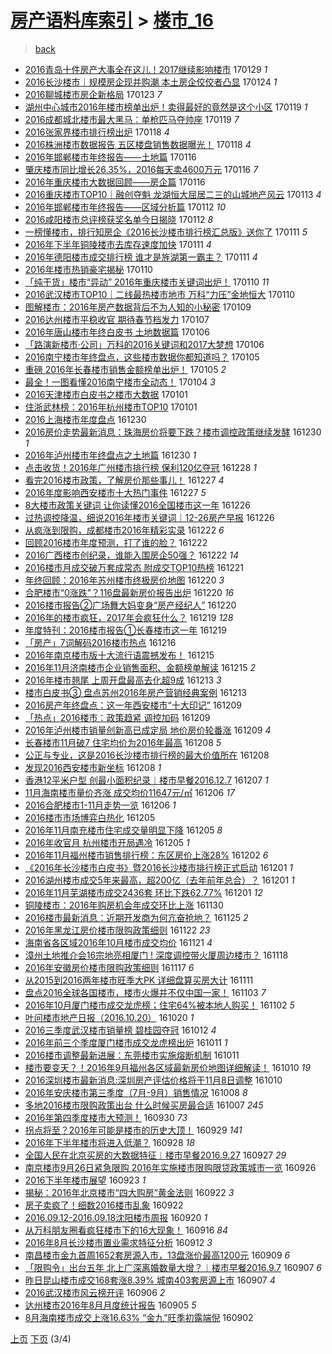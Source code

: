 [房产语料库索引](../../README.md)  > [楼市_16](楼市_16.md)
====
> [back](../README.md)

- [2016青岛十件房产大事全在这儿！2017继续影响楼市](http://jkwz.applinzi.com/ittc/6928605293704643589.html#2016%E9%9D%92%E5%B2%9B%E5%8D%81%E4%BB%B6%E6%88%BF%E4%BA%A7%E5%A4%A7%E4%BA%8B%E5%85%A8%E5%9C%A8%E8%BF%99%E5%84%BF%EF%BC%812017%E7%BB%A7%E7%BB%AD%E5%BD%B1%E5%93%8D%E6%A5%BC%E5%B8%82) 170129 *1* 
- [2016长沙楼市｜规模房企现并购潮 本土房企佼佼者凸显](http://jkwz.applinzi.com/ittc/6926633001042838532.html#2016%E9%95%BF%E6%B2%99%E6%A5%BC%E5%B8%82%EF%BD%9C%E8%A7%84%E6%A8%A1%E6%88%BF%E4%BC%81%E7%8E%B0%E5%B9%B6%E8%B4%AD%E6%BD%AE+%E6%9C%AC%E5%9C%9F%E6%88%BF%E4%BC%81%E4%BD%BC%E4%BD%BC%E8%80%85%E5%87%B8%E6%98%BE) 170124 *1* 
- [2016聊城楼市房企新格局](http://jkwz.applinzi.com/ittc/6926371198262051845.html#2016%E8%81%8A%E5%9F%8E%E6%A5%BC%E5%B8%82%E6%88%BF%E4%BC%81%E6%96%B0%E6%A0%BC%E5%B1%80) 170123 *7* 
- [湖州中心城市2016年楼市榜单出炉！卖得最好的竟然是这个小区](http://jkwz.applinzi.com/ittc/6924893539074049028.html#%E6%B9%96%E5%B7%9E%E4%B8%AD%E5%BF%83%E5%9F%8E%E5%B8%822016%E5%B9%B4%E6%A5%BC%E5%B8%82%E6%A6%9C%E5%8D%95%E5%87%BA%E7%82%89%EF%BC%81%E5%8D%96%E5%BE%97%E6%9C%80%E5%A5%BD%E7%9A%84%E7%AB%9F%E7%84%B6%E6%98%AF%E8%BF%99%E4%B8%AA%E5%B0%8F%E5%8C%BA) 170119 *1* 
- [2016成都城北楼市最大黑马：单枪匹马夺帅座](http://jkwz.applinzi.com/ittc/6924777415544144901.html#2016%E6%88%90%E9%83%BD%E5%9F%8E%E5%8C%97%E6%A5%BC%E5%B8%82%E6%9C%80%E5%A4%A7%E9%BB%91%E9%A9%AC%EF%BC%9A%E5%8D%95%E6%9E%AA%E5%8C%B9%E9%A9%AC%E5%A4%BA%E5%B8%85%E5%BA%A7) 170119 *7* 
- [2016张家界楼市排行榜出炉](http://jkwz.applinzi.com/ittc/6924527143316096004.html#2016%E5%BC%A0%E5%AE%B6%E7%95%8C%E6%A5%BC%E5%B8%82%E6%8E%92%E8%A1%8C%E6%A6%9C%E5%87%BA%E7%82%89) 170118 *4* 
- [2016株洲楼市数据报告 五区楼盘销售数据曝光！](http://jkwz.applinzi.com/ittc/6924468717663814661.html#2016%E6%A0%AA%E6%B4%B2%E6%A5%BC%E5%B8%82%E6%95%B0%E6%8D%AE%E6%8A%A5%E5%91%8A+%E4%BA%94%E5%8C%BA%E6%A5%BC%E7%9B%98%E9%94%80%E5%94%AE%E6%95%B0%E6%8D%AE%E6%9B%9D%E5%85%89%EF%BC%81) 170118 *4* 
- [2016年邯郸楼市年终报告——土地篇](http://jkwz.applinzi.com/ittc/6923834401225180165.html#2016%E5%B9%B4%E9%82%AF%E9%83%B8%E6%A5%BC%E5%B8%82%E5%B9%B4%E7%BB%88%E6%8A%A5%E5%91%8A%E2%80%94%E2%80%94%E5%9C%9F%E5%9C%B0%E7%AF%87) 170116  
- [肇庆楼市同比增长26.35%，2016每天卖4600万元](http://jkwz.applinzi.com/ittc/6923804226143912964.html#%E8%82%87%E5%BA%86%E6%A5%BC%E5%B8%82%E5%90%8C%E6%AF%94%E5%A2%9E%E9%95%BF26.35%25%EF%BC%8C2016%E6%AF%8F%E5%A4%A9%E5%8D%964600%E4%B8%87%E5%85%83) 170116 *7* 
- [2016年重庆楼市大数据回顾——房企篇](http://jkwz.applinzi.com/ittc/6923786138065306629.html#2016%E5%B9%B4%E9%87%8D%E5%BA%86%E6%A5%BC%E5%B8%82%E5%A4%A7%E6%95%B0%E6%8D%AE%E5%9B%9E%E9%A1%BE%E2%80%94%E2%80%94%E6%88%BF%E4%BC%81%E7%AF%87) 170116  
- [2016重庆楼市TOP10｜融创夺魁 龙湖恒大屈居二三的山城地产风云](http://jkwz.applinzi.com/ittc/6922673502741332996.html#2016%E9%87%8D%E5%BA%86%E6%A5%BC%E5%B8%82TOP10%EF%BD%9C%E8%9E%8D%E5%88%9B%E5%A4%BA%E9%AD%81+%E9%BE%99%E6%B9%96%E6%81%92%E5%A4%A7%E5%B1%88%E5%B1%85%E4%BA%8C%E4%B8%89%E7%9A%84%E5%B1%B1%E5%9F%8E%E5%9C%B0%E4%BA%A7%E9%A3%8E%E4%BA%91) 170113 *4* 
- [2016年邯郸楼市年终报告——区域分析篇](http://jkwz.applinzi.com/ittc/6922324062461494277.html#2016%E5%B9%B4%E9%82%AF%E9%83%B8%E6%A5%BC%E5%B8%82%E5%B9%B4%E7%BB%88%E6%8A%A5%E5%91%8A%E2%80%94%E2%80%94%E5%8C%BA%E5%9F%9F%E5%88%86%E6%9E%90%E7%AF%87) 170112 *10* 
- [2016咸阳楼市总评榜获奖名单今日揭晓](http://jkwz.applinzi.com/ittc/6922107413057782788.html#2016%E5%92%B8%E9%98%B3%E6%A5%BC%E5%B8%82%E6%80%BB%E8%AF%84%E6%A6%9C%E8%8E%B7%E5%A5%96%E5%90%8D%E5%8D%95%E4%BB%8A%E6%97%A5%E6%8F%AD%E6%99%93) 170112 *8* 
- [一榜懂楼市，排行知房企《2016长沙楼市排行榜汇总版》送你了](http://jkwz.applinzi.com/ittc/6921936652137399300.html#%E4%B8%80%E6%A6%9C%E6%87%82%E6%A5%BC%E5%B8%82%EF%BC%8C%E6%8E%92%E8%A1%8C%E7%9F%A5%E6%88%BF%E4%BC%81%E3%80%8A2016%E9%95%BF%E6%B2%99%E6%A5%BC%E5%B8%82%E6%8E%92%E8%A1%8C%E6%A6%9C%E6%B1%87%E6%80%BB%E7%89%88%E3%80%8B%E9%80%81%E4%BD%A0%E4%BA%86) 170111 *5* 
- [2016年下半年铜陵楼市去库存速度加快](http://jkwz.applinzi.com/ittc/6921928109476807685.html#2016%E5%B9%B4%E4%B8%8B%E5%8D%8A%E5%B9%B4%E9%93%9C%E9%99%B5%E6%A5%BC%E5%B8%82%E5%8E%BB%E5%BA%93%E5%AD%98%E9%80%9F%E5%BA%A6%E5%8A%A0%E5%BF%AB) 170111 *4* 
- [2016年德阳楼市成交排行榜 谁才是旌湖第一霸主？](http://jkwz.applinzi.com/ittc/6921796888423826436.html#2016%E5%B9%B4%E5%BE%B7%E9%98%B3%E6%A5%BC%E5%B8%82%E6%88%90%E4%BA%A4%E6%8E%92%E8%A1%8C%E6%A6%9C+%E8%B0%81%E6%89%8D%E6%98%AF%E6%97%8C%E6%B9%96%E7%AC%AC%E4%B8%80%E9%9C%B8%E4%B8%BB%EF%BC%9F) 170111 *4* 
- [2016年楼市热销豪宅揭秘](http://jkwz.applinzi.com/ittc/6921559866836780036.html#2016%E5%B9%B4%E6%A5%BC%E5%B8%82%E7%83%AD%E9%94%80%E8%B1%AA%E5%AE%85%E6%8F%AD%E7%A7%98) 170110  
- [「纯干货」楼市“异动” 2016年重庆楼市关键词出炉！](http://jkwz.applinzi.com/ittc/6921480337694917636.html#%E3%80%8C%E7%BA%AF%E5%B9%B2%E8%B4%A7%E3%80%8D%E6%A5%BC%E5%B8%82%E2%80%9C%E5%BC%82%E5%8A%A8%E2%80%9D+2016%E5%B9%B4%E9%87%8D%E5%BA%86%E6%A5%BC%E5%B8%82%E5%85%B3%E9%94%AE%E8%AF%8D%E5%87%BA%E7%82%89%EF%BC%81) 170110 *11* 
- [2016武汉楼市TOP10｜二线最热楼市地市 万科“力压”金地恒大](http://jkwz.applinzi.com/ittc/6921296908814648324.html#2016%E6%AD%A6%E6%B1%89%E6%A5%BC%E5%B8%82TOP10%EF%BD%9C%E4%BA%8C%E7%BA%BF%E6%9C%80%E7%83%AD%E6%A5%BC%E5%B8%82%E5%9C%B0%E5%B8%82+%E4%B8%87%E7%A7%91%E2%80%9C%E5%8A%9B%E5%8E%8B%E2%80%9D%E9%87%91%E5%9C%B0%E6%81%92%E5%A4%A7) 170110  
- [图解楼市：2016年房产数据背后不为人知的小秘密](http://jkwz.applinzi.com/ittc/6921175728510206980.html#%E5%9B%BE%E8%A7%A3%E6%A5%BC%E5%B8%82%EF%BC%9A2016%E5%B9%B4%E6%88%BF%E4%BA%A7%E6%95%B0%E6%8D%AE%E8%83%8C%E5%90%8E%E4%B8%8D%E4%B8%BA%E4%BA%BA%E7%9F%A5%E7%9A%84%E5%B0%8F%E7%A7%98%E5%AF%86) 170109  
- [2016达州楼市平稳收官 期待春节档发力](http://jkwz.applinzi.com/ittc/6920419740853208068.html#2016%E8%BE%BE%E5%B7%9E%E6%A5%BC%E5%B8%82%E5%B9%B3%E7%A8%B3%E6%94%B6%E5%AE%98+%E6%9C%9F%E5%BE%85%E6%98%A5%E8%8A%82%E6%A1%A3%E5%8F%91%E5%8A%9B) 170107  
- [2016年唐山楼市年终白皮书 土地数据篇](http://jkwz.applinzi.com/ittc/6920149110840886276.html#2016%E5%B9%B4%E5%94%90%E5%B1%B1%E6%A5%BC%E5%B8%82%E5%B9%B4%E7%BB%88%E7%99%BD%E7%9A%AE%E4%B9%A6+%E5%9C%9F%E5%9C%B0%E6%95%B0%E6%8D%AE%E7%AF%87) 170106  
- [「路演新楼市·公司」万科的2016关键词和2017大梦想](http://jkwz.applinzi.com/ittc/6920092706616640516.html#%E3%80%8C%E8%B7%AF%E6%BC%94%E6%96%B0%E6%A5%BC%E5%B8%82%C2%B7%E5%85%AC%E5%8F%B8%E3%80%8D%E4%B8%87%E7%A7%91%E7%9A%842016%E5%85%B3%E9%94%AE%E8%AF%8D%E5%92%8C2017%E5%A4%A7%E6%A2%A6%E6%83%B3) 170106  
- [2016南宁楼市年终盘点，这些楼市数据你都知道吗？](http://jkwz.applinzi.com/ittc/6919710024757937156.html#2016%E5%8D%97%E5%AE%81%E6%A5%BC%E5%B8%82%E5%B9%B4%E7%BB%88%E7%9B%98%E7%82%B9%EF%BC%8C%E8%BF%99%E4%BA%9B%E6%A5%BC%E5%B8%82%E6%95%B0%E6%8D%AE%E4%BD%A0%E9%83%BD%E7%9F%A5%E9%81%93%E5%90%97%EF%BC%9F) 170105  
- [重磅 2016年长春楼市销售金额榜单出炉！](http://jkwz.applinzi.com/ittc/6919574187017765893.html#%E9%87%8D%E7%A3%85+2016%E5%B9%B4%E9%95%BF%E6%98%A5%E6%A5%BC%E5%B8%82%E9%94%80%E5%94%AE%E9%87%91%E9%A2%9D%E6%A6%9C%E5%8D%95%E5%87%BA%E7%82%89%EF%BC%81) 170105 *2* 
- [最全！一图看懂2016南宁楼市全动态！](http://jkwz.applinzi.com/ittc/6919330540590466052.html#%E6%9C%80%E5%85%A8%EF%BC%81%E4%B8%80%E5%9B%BE%E7%9C%8B%E6%87%822016%E5%8D%97%E5%AE%81%E6%A5%BC%E5%B8%82%E5%85%A8%E5%8A%A8%E6%80%81%EF%BC%81) 170104 *3* 
- [2016天津楼市白皮书之楼市大数据](http://jkwz.applinzi.com/ittc/6918097235777946629.html#2016%E5%A4%A9%E6%B4%A5%E6%A5%BC%E5%B8%82%E7%99%BD%E7%9A%AE%E4%B9%A6%E4%B9%8B%E6%A5%BC%E5%B8%82%E5%A4%A7%E6%95%B0%E6%8D%AE) 170101  
- [住浙武林榜：2016年杭州楼市TOP10](http://jkwz.applinzi.com/ittc/6917989438448993284.html#%E4%BD%8F%E6%B5%99%E6%AD%A6%E6%9E%97%E6%A6%9C%EF%BC%9A2016%E5%B9%B4%E6%9D%AD%E5%B7%9E%E6%A5%BC%E5%B8%82TOP10) 170101  
- [2016上海楼市年度盘点](http://jkwz.applinzi.com/ittc/6917482839590568965.html#2016%E4%B8%8A%E6%B5%B7%E6%A5%BC%E5%B8%82%E5%B9%B4%E5%BA%A6%E7%9B%98%E7%82%B9) 161230  
- [2016房价走势最新消息：珠海房价将要下跌？楼市调控政策继续发酵](http://jkwz.applinzi.com/ittc/6917460415331435524.html#2016%E6%88%BF%E4%BB%B7%E8%B5%B0%E5%8A%BF%E6%9C%80%E6%96%B0%E6%B6%88%E6%81%AF%EF%BC%9A%E7%8F%A0%E6%B5%B7%E6%88%BF%E4%BB%B7%E5%B0%86%E8%A6%81%E4%B8%8B%E8%B7%8C%EF%BC%9F%E6%A5%BC%E5%B8%82%E8%B0%83%E6%8E%A7%E6%94%BF%E7%AD%96%E7%BB%A7%E7%BB%AD%E5%8F%91%E9%85%B5) 161230 *1* 
- [2016年泸州楼市年终盘点之土地篇](http://jkwz.applinzi.com/ittc/6917457367754343429.html#2016%E5%B9%B4%E6%B3%B8%E5%B7%9E%E6%A5%BC%E5%B8%82%E5%B9%B4%E7%BB%88%E7%9B%98%E7%82%B9%E4%B9%8B%E5%9C%9F%E5%9C%B0%E7%AF%87) 161230 *1* 
- [点击收货！2016年广州楼市排行榜 保利120亿夺冠](http://jkwz.applinzi.com/ittc/6916614644616922117.html#%E7%82%B9%E5%87%BB%E6%94%B6%E8%B4%A7%EF%BC%812016%E5%B9%B4%E5%B9%BF%E5%B7%9E%E6%A5%BC%E5%B8%82%E6%8E%92%E8%A1%8C%E6%A6%9C+%E4%BF%9D%E5%88%A9120%E4%BA%BF%E5%A4%BA%E5%86%A0) 161228 *1* 
- [看完2016楼市政策，了解房价那些事儿！](http://jkwz.applinzi.com/ittc/6916260832400114693.html#%E7%9C%8B%E5%AE%8C2016%E6%A5%BC%E5%B8%82%E6%94%BF%E7%AD%96%EF%BC%8C%E4%BA%86%E8%A7%A3%E6%88%BF%E4%BB%B7%E9%82%A3%E4%BA%9B%E4%BA%8B%E5%84%BF%EF%BC%81) 161227 *4* 
- [2016年度影响西安楼市十大热门事件](http://jkwz.applinzi.com/ittc/6916226502344836100.html#2016%E5%B9%B4%E5%BA%A6%E5%BD%B1%E5%93%8D%E8%A5%BF%E5%AE%89%E6%A5%BC%E5%B8%82%E5%8D%81%E5%A4%A7%E7%83%AD%E9%97%A8%E4%BA%8B%E4%BB%B6) 161227 *5* 
- [8大楼市政策关键词 让你读懂2016全国楼市这一年](http://jkwz.applinzi.com/ittc/6915892861995582469.html#8%E5%A4%A7%E6%A5%BC%E5%B8%82%E6%94%BF%E7%AD%96%E5%85%B3%E9%94%AE%E8%AF%8D+%E8%AE%A9%E4%BD%A0%E8%AF%BB%E6%87%822016%E5%85%A8%E5%9B%BD%E6%A5%BC%E5%B8%82%E8%BF%99%E4%B8%80%E5%B9%B4) 161226  
- [过热调控降温，细说2016年楼市关键词｜12-26房产早报](http://jkwz.applinzi.com/ittc/6915881235598803973.html#%E8%BF%87%E7%83%AD%E8%B0%83%E6%8E%A7%E9%99%8D%E6%B8%A9%EF%BC%8C%E7%BB%86%E8%AF%B42016%E5%B9%B4%E6%A5%BC%E5%B8%82%E5%85%B3%E9%94%AE%E8%AF%8D%EF%BD%9C12-26%E6%88%BF%E4%BA%A7%E6%97%A9%E6%8A%A5) 161226  
- [从疯涨到限购，成都楼市2016年精彩实录](http://jkwz.applinzi.com/ittc/6914518928574645253.html#%E4%BB%8E%E7%96%AF%E6%B6%A8%E5%88%B0%E9%99%90%E8%B4%AD%EF%BC%8C%E6%88%90%E9%83%BD%E6%A5%BC%E5%B8%822016%E5%B9%B4%E7%B2%BE%E5%BD%A9%E5%AE%9E%E5%BD%95) 161222 *6* 
- [回顾2016楼市年度预测，打了谁的脸？](http://jkwz.applinzi.com/ittc/6914404992151979012.html#%E5%9B%9E%E9%A1%BE2016%E6%A5%BC%E5%B8%82%E5%B9%B4%E5%BA%A6%E9%A2%84%E6%B5%8B%EF%BC%8C%E6%89%93%E4%BA%86%E8%B0%81%E7%9A%84%E8%84%B8%EF%BC%9F) 161222  
- [2016广西楼市创纪录，谁能入围房企50强？](http://jkwz.applinzi.com/ittc/6914392530228872196.html#2016%E5%B9%BF%E8%A5%BF%E6%A5%BC%E5%B8%82%E5%88%9B%E7%BA%AA%E5%BD%95%EF%BC%8C%E8%B0%81%E8%83%BD%E5%85%A5%E5%9B%B4%E6%88%BF%E4%BC%8150%E5%BC%BA%EF%BC%9F) 161222 *14* 
- [2016楼市月成交破万套成常态 附成交TOP10热榜](http://jkwz.applinzi.com/ittc/6914018122725327877.html#2016%E6%A5%BC%E5%B8%82%E6%9C%88%E6%88%90%E4%BA%A4%E7%A0%B4%E4%B8%87%E5%A5%97%E6%88%90%E5%B8%B8%E6%80%81+%E9%99%84%E6%88%90%E4%BA%A4TOP10%E7%83%AD%E6%A6%9C) 161221  
- [年终回顾：2016年苏州楼市终极房价地图](http://jkwz.applinzi.com/ittc/6913794431093572612.html#%E5%B9%B4%E7%BB%88%E5%9B%9E%E9%A1%BE%EF%BC%9A2016%E5%B9%B4%E8%8B%8F%E5%B7%9E%E6%A5%BC%E5%B8%82%E7%BB%88%E6%9E%81%E6%88%BF%E4%BB%B7%E5%9C%B0%E5%9B%BE) 161220 *3* 
- [合肥楼市“0涨跌”？116盘最新房价报告出炉](http://jkwz.applinzi.com/ittc/6913656869972608005.html#%E5%90%88%E8%82%A5%E6%A5%BC%E5%B8%82%E2%80%9C0%E6%B6%A8%E8%B7%8C%E2%80%9D%EF%BC%9F116%E7%9B%98%E6%9C%80%E6%96%B0%E6%88%BF%E4%BB%B7%E6%8A%A5%E5%91%8A%E5%87%BA%E7%82%89) 161220 *16* 
- [2016楼市报告②广场舞大妈变身“房产经纪人”](http://jkwz.applinzi.com/ittc/6913636087355671557.html#2016%E6%A5%BC%E5%B8%82%E6%8A%A5%E5%91%8A%E2%91%A1%E5%B9%BF%E5%9C%BA%E8%88%9E%E5%A4%A7%E5%A6%88%E5%8F%98%E8%BA%AB%E2%80%9C%E6%88%BF%E4%BA%A7%E7%BB%8F%E7%BA%AA%E4%BA%BA%E2%80%9D) 161220  
- [2016年的楼市疯狂，2017年会疯狂什么？](http://jkwz.applinzi.com/ittc/6913467389038822404.html#2016%E5%B9%B4%E7%9A%84%E6%A5%BC%E5%B8%82%E7%96%AF%E7%8B%82%EF%BC%8C2017%E5%B9%B4%E4%BC%9A%E7%96%AF%E7%8B%82%E4%BB%80%E4%B9%88%EF%BC%9F) 161219 *128* 
- [年度特刊：2016楼市报告①长春楼市这一年](http://jkwz.applinzi.com/ittc/6913357674644505605.html#%E5%B9%B4%E5%BA%A6%E7%89%B9%E5%88%8A%EF%BC%9A2016%E6%A5%BC%E5%B8%82%E6%8A%A5%E5%91%8A%E2%91%A0%E9%95%BF%E6%98%A5%E6%A5%BC%E5%B8%82%E8%BF%99%E4%B8%80%E5%B9%B4) 161219  
- [「房产」7词解码2016楼市热点](http://jkwz.applinzi.com/ittc/6912269779854689284.html#%E3%80%8C%E6%88%BF%E4%BA%A7%E3%80%8D7%E8%AF%8D%E8%A7%A3%E7%A0%812016%E6%A5%BC%E5%B8%82%E7%83%AD%E7%82%B9) 161216  
- [2016年南京楼市版十大流行语震撼发布！](http://jkwz.applinzi.com/ittc/6911986087999570948.html#2016%E5%B9%B4%E5%8D%97%E4%BA%AC%E6%A5%BC%E5%B8%82%E7%89%88%E5%8D%81%E5%A4%A7%E6%B5%81%E8%A1%8C%E8%AF%AD%E9%9C%87%E6%92%BC%E5%8F%91%E5%B8%83%EF%BC%81) 161215  
- [2016年11月济南楼市企业销售面积、金额榜单解读](http://jkwz.applinzi.com/ittc/6911783032150557701.html#2016%E5%B9%B411%E6%9C%88%E6%B5%8E%E5%8D%97%E6%A5%BC%E5%B8%82%E4%BC%81%E4%B8%9A%E9%94%80%E5%94%AE%E9%9D%A2%E7%A7%AF%E3%80%81%E9%87%91%E9%A2%9D%E6%A6%9C%E5%8D%95%E8%A7%A3%E8%AF%BB) 161215 *2* 
- [2016年楼市翘尾 上周开盘最高去化超9成](http://jkwz.applinzi.com/ittc/6911056606925423621.html#2016%E5%B9%B4%E6%A5%BC%E5%B8%82%E7%BF%98%E5%B0%BE+%E4%B8%8A%E5%91%A8%E5%BC%80%E7%9B%98%E6%9C%80%E9%AB%98%E5%8E%BB%E5%8C%96%E8%B6%859%E6%88%90) 161213 *3* 
- [楼市白皮书③ 盘点苏州2016年房产营销经典案例](http://jkwz.applinzi.com/ittc/6911046851158868997.html#%E6%A5%BC%E5%B8%82%E7%99%BD%E7%9A%AE%E4%B9%A6%E2%91%A2+%E7%9B%98%E7%82%B9%E8%8B%8F%E5%B7%9E2016%E5%B9%B4%E6%88%BF%E4%BA%A7%E8%90%A5%E9%94%80%E7%BB%8F%E5%85%B8%E6%A1%88%E4%BE%8B) 161213  
- [2016房产年终盘点：这一年西安楼市“十大印记”](http://jkwz.applinzi.com/ittc/6909675198206182405.html#2016%E6%88%BF%E4%BA%A7%E5%B9%B4%E7%BB%88%E7%9B%98%E7%82%B9%EF%BC%9A%E8%BF%99%E4%B8%80%E5%B9%B4%E8%A5%BF%E5%AE%89%E6%A5%BC%E5%B8%82%E2%80%9C%E5%8D%81%E5%A4%A7%E5%8D%B0%E8%AE%B0%E2%80%9D) 161209  
- [「热点」2016楼市：政策趋紧 调控加码](http://jkwz.applinzi.com/ittc/6909670712658101253.html#%E3%80%8C%E7%83%AD%E7%82%B9%E3%80%8D2016%E6%A5%BC%E5%B8%82%EF%BC%9A%E6%94%BF%E7%AD%96%E8%B6%8B%E7%B4%A7+%E8%B0%83%E6%8E%A7%E5%8A%A0%E7%A0%81) 161209  
- [2016年泸州楼市销量创新高已成定局 地价房价轮番涨](http://jkwz.applinzi.com/ittc/6909559779881387012.html#2016%E5%B9%B4%E6%B3%B8%E5%B7%9E%E6%A5%BC%E5%B8%82%E9%94%80%E9%87%8F%E5%88%9B%E6%96%B0%E9%AB%98%E5%B7%B2%E6%88%90%E5%AE%9A%E5%B1%80+%E5%9C%B0%E4%BB%B7%E6%88%BF%E4%BB%B7%E8%BD%AE%E7%95%AA%E6%B6%A8) 161209 *4* 
- [长春楼市11月破7 住宅均价为2016年最高](http://jkwz.applinzi.com/ittc/6909320472641930245.html#%E9%95%BF%E6%98%A5%E6%A5%BC%E5%B8%8211%E6%9C%88%E7%A0%B47+%E4%BD%8F%E5%AE%85%E5%9D%87%E4%BB%B7%E4%B8%BA2016%E5%B9%B4%E6%9C%80%E9%AB%98) 161208 *5* 
- [公正与专业，这是2016长沙楼市排行榜的最大价值所在](http://jkwz.applinzi.com/ittc/6909178965830140932.html#%E5%85%AC%E6%AD%A3%E4%B8%8E%E4%B8%93%E4%B8%9A%EF%BC%8C%E8%BF%99%E6%98%AF2016%E9%95%BF%E6%B2%99%E6%A5%BC%E5%B8%82%E6%8E%92%E8%A1%8C%E6%A6%9C%E7%9A%84%E6%9C%80%E5%A4%A7%E4%BB%B7%E5%80%BC%E6%89%80%E5%9C%A8) 161208  
- [发现2016西安楼市新坐标](http://jkwz.applinzi.com/ittc/6909129217580467204.html#%E5%8F%91%E7%8E%B02016%E8%A5%BF%E5%AE%89%E6%A5%BC%E5%B8%82%E6%96%B0%E5%9D%90%E6%A0%87) 161208 *1* 
- [香港12平米户型 创最小面积纪录︱楼市早餐2016.12.7](http://jkwz.applinzi.com/ittc/6908777272156095492.html#%E9%A6%99%E6%B8%AF12%E5%B9%B3%E7%B1%B3%E6%88%B7%E5%9E%8B+%E5%88%9B%E6%9C%80%E5%B0%8F%E9%9D%A2%E7%A7%AF%E7%BA%AA%E5%BD%95%EF%B8%B1%E6%A5%BC%E5%B8%82%E6%97%A9%E9%A4%902016.12.7) 161207 *1* 
- [11月海南楼市量价齐涨 成交均价11647元/㎡](http://jkwz.applinzi.com/ittc/6908449738331784196.html#11%E6%9C%88%E6%B5%B7%E5%8D%97%E6%A5%BC%E5%B8%82%E9%87%8F%E4%BB%B7%E9%BD%90%E6%B6%A8+%E6%88%90%E4%BA%A4%E5%9D%87%E4%BB%B711647%E5%85%83%2F%E3%8E%A1) 161206 *17* 
- [2016合肥楼市1-11月走势一览](http://jkwz.applinzi.com/ittc/6908441708282250245.html#2016%E5%90%88%E8%82%A5%E6%A5%BC%E5%B8%821-11%E6%9C%88%E8%B5%B0%E5%8A%BF%E4%B8%80%E8%A7%88) 161206 *1* 
- [2016楼市市场博弈白热化](http://jkwz.applinzi.com/ittc/6908256410642416644.html#2016%E6%A5%BC%E5%B8%82%E5%B8%82%E5%9C%BA%E5%8D%9A%E5%BC%88%E7%99%BD%E7%83%AD%E5%8C%96) 161205  
- [2016年11月南充楼市住宅成交量明显下降](http://jkwz.applinzi.com/ittc/6908185128840201220.html#2016%E5%B9%B411%E6%9C%88%E5%8D%97%E5%85%85%E6%A5%BC%E5%B8%82%E4%BD%8F%E5%AE%85%E6%88%90%E4%BA%A4%E9%87%8F%E6%98%8E%E6%98%BE%E4%B8%8B%E9%99%8D) 161205 *8* 
- [2016年收官月 杭州楼市开局遇冷](http://jkwz.applinzi.com/ittc/6908056359945110533.html#2016%E5%B9%B4%E6%94%B6%E5%AE%98%E6%9C%88+%E6%9D%AD%E5%B7%9E%E6%A5%BC%E5%B8%82%E5%BC%80%E5%B1%80%E9%81%87%E5%86%B7) 161205 *1* 
- [2016年11月福州楼市销售排行榜：东区房价上涨28%](http://jkwz.applinzi.com/ittc/6906975471907898372.html#2016%E5%B9%B411%E6%9C%88%E7%A6%8F%E5%B7%9E%E6%A5%BC%E5%B8%82%E9%94%80%E5%94%AE%E6%8E%92%E8%A1%8C%E6%A6%9C%EF%BC%9A%E4%B8%9C%E5%8C%BA%E6%88%BF%E4%BB%B7%E4%B8%8A%E6%B6%A828%25) 161202 *6* 
- [《2016年长沙楼市白皮书》暨2016长沙楼市排行榜正式启动](http://jkwz.applinzi.com/ittc/6906613182310646788.html#%E3%80%8A2016%E5%B9%B4%E9%95%BF%E6%B2%99%E6%A5%BC%E5%B8%82%E7%99%BD%E7%9A%AE%E4%B9%A6%E3%80%8B%E6%9A%A82016%E9%95%BF%E6%B2%99%E6%A5%BC%E5%B8%82%E6%8E%92%E8%A1%8C%E6%A6%9C%E6%AD%A3%E5%BC%8F%E5%90%AF%E5%8A%A8) 161201 *1* 
- [2016湖州楼市成交5年来最高，超200亿（去年前年总合）？](http://jkwz.applinzi.com/ittc/6906611827483345925.html#2016%E6%B9%96%E5%B7%9E%E6%A5%BC%E5%B8%82%E6%88%90%E4%BA%A45%E5%B9%B4%E6%9D%A5%E6%9C%80%E9%AB%98%EF%BC%8C%E8%B6%85200%E4%BA%BF%EF%BC%88%E5%8E%BB%E5%B9%B4%E5%89%8D%E5%B9%B4%E6%80%BB%E5%90%88%EF%BC%89%EF%BC%9F) 161201 *1* 
- [2016年11月芜湖楼市成交2436套 环比下跌62.77%](http://jkwz.applinzi.com/ittc/6906577448186954757.html#2016%E5%B9%B411%E6%9C%88%E8%8A%9C%E6%B9%96%E6%A5%BC%E5%B8%82%E6%88%90%E4%BA%A42436%E5%A5%97+%E7%8E%AF%E6%AF%94%E4%B8%8B%E8%B7%8C62.77%25) 161201 *12* 
- [铜陵楼市：2016年购房机会年成交环比上涨](http://jkwz.applinzi.com/ittc/6906335837649634308.html#%E9%93%9C%E9%99%B5%E6%A5%BC%E5%B8%82%EF%BC%9A2016%E5%B9%B4%E8%B4%AD%E6%88%BF%E6%9C%BA%E4%BC%9A%E5%B9%B4%E6%88%90%E4%BA%A4%E7%8E%AF%E6%AF%94%E4%B8%8A%E6%B6%A8) 161130  
- [2016楼市最新消息：近期开发商为何亢奋抢地？](http://jkwz.applinzi.com/ittc/6904355472051536901.html#2016%E6%A5%BC%E5%B8%82%E6%9C%80%E6%96%B0%E6%B6%88%E6%81%AF%EF%BC%9A%E8%BF%91%E6%9C%9F%E5%BC%80%E5%8F%91%E5%95%86%E4%B8%BA%E4%BD%95%E4%BA%A2%E5%A5%8B%E6%8A%A2%E5%9C%B0%EF%BC%9F) 161125 *2* 
- [2016年黑龙江房价楼市限购政策细则](http://jkwz.applinzi.com/ittc/6903271389846307845.html#2016%E5%B9%B4%E9%BB%91%E9%BE%99%E6%B1%9F%E6%88%BF%E4%BB%B7%E6%A5%BC%E5%B8%82%E9%99%90%E8%B4%AD%E6%94%BF%E7%AD%96%E7%BB%86%E5%88%99) 161122 *23* 
- [海南省各区域2016年10月楼市成交均价](http://jkwz.applinzi.com/ittc/6902989555677791237.html#%E6%B5%B7%E5%8D%97%E7%9C%81%E5%90%84%E5%8C%BA%E5%9F%9F2016%E5%B9%B410%E6%9C%88%E6%A5%BC%E5%B8%82%E6%88%90%E4%BA%A4%E5%9D%87%E4%BB%B7) 161121 *4* 
- [漳州土地推介会16宗地亮相厦门 ! 深度调控带火厦周边楼市？](http://jkwz.applinzi.com/ittc/6901755200494109701.html#%E6%BC%B3%E5%B7%9E%E5%9C%9F%E5%9C%B0%E6%8E%A8%E4%BB%8B%E4%BC%9A16%E5%AE%97%E5%9C%B0%E4%BA%AE%E7%9B%B8%E5%8E%A6%E9%97%A8+%21+%E6%B7%B1%E5%BA%A6%E8%B0%83%E6%8E%A7%E5%B8%A6%E7%81%AB%E5%8E%A6%E5%91%A8%E8%BE%B9%E6%A5%BC%E5%B8%82%EF%BC%9F) 161118  
- [2016年安徽房价楼市限购政策细则](http://jkwz.applinzi.com/ittc/6901395016127087620.html#2016%E5%B9%B4%E5%AE%89%E5%BE%BD%E6%88%BF%E4%BB%B7%E6%A5%BC%E5%B8%82%E9%99%90%E8%B4%AD%E6%94%BF%E7%AD%96%E7%BB%86%E5%88%99) 161117 *6* 
- [从2015到2016两年楼市旺季大PK 详细盘算买房大计](http://jkwz.applinzi.com/ittc/6899139954013111301.html#%E4%BB%8E2015%E5%88%B02016%E4%B8%A4%E5%B9%B4%E6%A5%BC%E5%B8%82%E6%97%BA%E5%AD%A3%E5%A4%A7PK+%E8%AF%A6%E7%BB%86%E7%9B%98%E7%AE%97%E4%B9%B0%E6%88%BF%E5%A4%A7%E8%AE%A1) 161111  
- [盘点2016全球各国楼市，楼市火爆并不仅中国一家！](http://jkwz.applinzi.com/ittc/6896391190861054980.html#%E7%9B%98%E7%82%B92016%E5%85%A8%E7%90%83%E5%90%84%E5%9B%BD%E6%A5%BC%E5%B8%82%EF%BC%8C%E6%A5%BC%E5%B8%82%E7%81%AB%E7%88%86%E5%B9%B6%E4%B8%8D%E4%BB%85%E4%B8%AD%E5%9B%BD%E4%B8%80%E5%AE%B6%EF%BC%81) 161103 *7* 
- [2016年10月厦门楼市成交龙虎榜；住宅64%被本地人购买！](http://jkwz.applinzi.com/ittc/6895829626332382212.html#2016%E5%B9%B410%E6%9C%88%E5%8E%A6%E9%97%A8%E6%A5%BC%E5%B8%82%E6%88%90%E4%BA%A4%E9%BE%99%E8%99%8E%E6%A6%9C%EF%BC%9B%E4%BD%8F%E5%AE%8564%25%E8%A2%AB%E6%9C%AC%E5%9C%B0%E4%BA%BA%E8%B4%AD%E4%B9%B0%EF%BC%81) 161102 *5* 
- [叶问楼市地产日报（2016.10.20）](http://jkwz.applinzi.com/ittc/6891152882828575749.html#%E5%8F%B6%E9%97%AE%E6%A5%BC%E5%B8%82%E5%9C%B0%E4%BA%A7%E6%97%A5%E6%8A%A5%EF%BC%882016.10.20%EF%BC%89) 161020 *1* 
- [2016三季度武汉楼市销量榜 碧桂园夺冠](http://jkwz.applinzi.com/ittc/6888142328862082052.html#2016%E4%B8%89%E5%AD%A3%E5%BA%A6%E6%AD%A6%E6%B1%89%E6%A5%BC%E5%B8%82%E9%94%80%E9%87%8F%E6%A6%9C+%E7%A2%A7%E6%A1%82%E5%9B%AD%E5%A4%BA%E5%86%A0) 161012 *4* 
- [2016年前三个季度厦门楼市成交龙虎榜出炉](http://jkwz.applinzi.com/ittc/6887732677922259972.html#2016%E5%B9%B4%E5%89%8D%E4%B8%89%E4%B8%AA%E5%AD%A3%E5%BA%A6%E5%8E%A6%E9%97%A8%E6%A5%BC%E5%B8%82%E6%88%90%E4%BA%A4%E9%BE%99%E8%99%8E%E6%A6%9C%E5%87%BA%E7%82%89) 161011 *1* 
- [2016楼市调整最新进展：东莞楼市实施熔断机制](http://jkwz.applinzi.com/ittc/6887663833144886276.html#2016%E6%A5%BC%E5%B8%82%E8%B0%83%E6%95%B4%E6%9C%80%E6%96%B0%E8%BF%9B%E5%B1%95%EF%BC%9A%E4%B8%9C%E8%8E%9E%E6%A5%BC%E5%B8%82%E5%AE%9E%E6%96%BD%E7%86%94%E6%96%AD%E6%9C%BA%E5%88%B6) 161011  
- [楼市要变天？！2016年9月福州各区域最新房价地图详细解读！](http://jkwz.applinzi.com/ittc/6887440639750308868.html#%E6%A5%BC%E5%B8%82%E8%A6%81%E5%8F%98%E5%A4%A9%EF%BC%9F%EF%BC%812016%E5%B9%B49%E6%9C%88%E7%A6%8F%E5%B7%9E%E5%90%84%E5%8C%BA%E5%9F%9F%E6%9C%80%E6%96%B0%E6%88%BF%E4%BB%B7%E5%9C%B0%E5%9B%BE%E8%AF%A6%E7%BB%86%E8%A7%A3%E8%AF%BB%EF%BC%81) 161010 *19* 
- [2016深圳楼市最新消息:深圳房产评估价格将于11月8日调整](http://jkwz.applinzi.com/ittc/6887296837853119492.html#2016%E6%B7%B1%E5%9C%B3%E6%A5%BC%E5%B8%82%E6%9C%80%E6%96%B0%E6%B6%88%E6%81%AF%3A%E6%B7%B1%E5%9C%B3%E6%88%BF%E4%BA%A7%E8%AF%84%E4%BC%B0%E4%BB%B7%E6%A0%BC%E5%B0%86%E4%BA%8E11%E6%9C%888%E6%97%A5%E8%B0%83%E6%95%B4) 161010  
- [2016年安庆楼市第三季度（7月-9月）销售情况](http://jkwz.applinzi.com/ittc/6886679389537829892.html#2016%E5%B9%B4%E5%AE%89%E5%BA%86%E6%A5%BC%E5%B8%82%E7%AC%AC%E4%B8%89%E5%AD%A3%E5%BA%A6%EF%BC%887%E6%9C%88-9%E6%9C%88%EF%BC%89%E9%94%80%E5%94%AE%E6%83%85%E5%86%B5) 161008 *8* 
- [多地2016楼市限购政策出台 什么时候买房最合适](http://jkwz.applinzi.com/ittc/6886279080013464581.html#%E5%A4%9A%E5%9C%B02016%E6%A5%BC%E5%B8%82%E9%99%90%E8%B4%AD%E6%94%BF%E7%AD%96%E5%87%BA%E5%8F%B0+%E4%BB%80%E4%B9%88%E6%97%B6%E5%80%99%E4%B9%B0%E6%88%BF%E6%9C%80%E5%90%88%E9%80%82) 161007 *245* 
- [2016年第四季度楼市大预测！](http://jkwz.applinzi.com/ittc/6883606331965047812.html#2016%E5%B9%B4%E7%AC%AC%E5%9B%9B%E5%AD%A3%E5%BA%A6%E6%A5%BC%E5%B8%82%E5%A4%A7%E9%A2%84%E6%B5%8B%EF%BC%81) 160930 *73* 
- [拐点将至？2016年可能是楼市的历史大顶！](http://jkwz.applinzi.com/ittc/6883238041346376709.html#%E6%8B%90%E7%82%B9%E5%B0%86%E8%87%B3%EF%BC%9F2016%E5%B9%B4%E5%8F%AF%E8%83%BD%E6%98%AF%E6%A5%BC%E5%B8%82%E7%9A%84%E5%8E%86%E5%8F%B2%E5%A4%A7%E9%A1%B6%EF%BC%81) 160929 *141* 
- [2016年下半年楼市将进入低潮？](http://jkwz.applinzi.com/ittc/6882915510940861445.html#2016%E5%B9%B4%E4%B8%8B%E5%8D%8A%E5%B9%B4%E6%A5%BC%E5%B8%82%E5%B0%86%E8%BF%9B%E5%85%A5%E4%BD%8E%E6%BD%AE%EF%BC%9F) 160928 *18* 
- [全国人民在北京买房的大数据特征︱楼市早餐2016.9.27](http://jkwz.applinzi.com/ittc/6882420555369677829.html#%E5%85%A8%E5%9B%BD%E4%BA%BA%E6%B0%91%E5%9C%A8%E5%8C%97%E4%BA%AC%E4%B9%B0%E6%88%BF%E7%9A%84%E5%A4%A7%E6%95%B0%E6%8D%AE%E7%89%B9%E5%BE%81%EF%B8%B1%E6%A5%BC%E5%B8%82%E6%97%A9%E9%A4%902016.9.27) 160927 *29* 
- [南京楼市9月26日紧急限购 2016年实施楼市限购限贷政策城市一览](http://jkwz.applinzi.com/ittc/6882284577497809924.html#%E5%8D%97%E4%BA%AC%E6%A5%BC%E5%B8%829%E6%9C%8826%E6%97%A5%E7%B4%A7%E6%80%A5%E9%99%90%E8%B4%AD+2016%E5%B9%B4%E5%AE%9E%E6%96%BD%E6%A5%BC%E5%B8%82%E9%99%90%E8%B4%AD%E9%99%90%E8%B4%B7%E6%94%BF%E7%AD%96%E5%9F%8E%E5%B8%82%E4%B8%80%E8%A7%88) 160926  
- [2016下半年楼市展望](http://jkwz.applinzi.com/ittc/6880980483118203909.html#2016%E4%B8%8B%E5%8D%8A%E5%B9%B4%E6%A5%BC%E5%B8%82%E5%B1%95%E6%9C%9B) 160923 *1* 
- [揭秘：2016年北京楼市“四大购房”黄金法则](http://jkwz.applinzi.com/ittc/6880709487958164485.html#%E6%8F%AD%E7%A7%98%EF%BC%9A2016%E5%B9%B4%E5%8C%97%E4%BA%AC%E6%A5%BC%E5%B8%82%E2%80%9C%E5%9B%9B%E5%A4%A7%E8%B4%AD%E6%88%BF%E2%80%9D%E9%BB%84%E9%87%91%E6%B3%95%E5%88%99) 160922 *3* 
- [房子卖疯了！细数2016楼市乱象](http://jkwz.applinzi.com/ittc/6880617020063745029.html#%E6%88%BF%E5%AD%90%E5%8D%96%E7%96%AF%E4%BA%86%EF%BC%81%E7%BB%86%E6%95%B02016%E6%A5%BC%E5%B8%82%E4%B9%B1%E8%B1%A1) 160922  
- [2016.09.12-2016.09.18沈阳楼市周报](http://jkwz.applinzi.com/ittc/6879963194080101381.html#2016.09.12-2016.09.18%E6%B2%88%E9%98%B3%E6%A5%BC%E5%B8%82%E5%91%A8%E6%8A%A5) 160920 *1* 
- [从万科朋友圈看疯狂楼市下的16大现象！](http://jkwz.applinzi.com/ittc/6878417569110819844.html#%E4%BB%8E%E4%B8%87%E7%A7%91%E6%9C%8B%E5%8F%8B%E5%9C%88%E7%9C%8B%E7%96%AF%E7%8B%82%E6%A5%BC%E5%B8%82%E4%B8%8B%E7%9A%8416%E5%A4%A7%E7%8E%B0%E8%B1%A1%EF%BC%81) 160916 *84* 
- [2016年8月长沙楼市置业需求特征分析](http://jkwz.applinzi.com/ittc/6877019523479241733.html#2016%E5%B9%B48%E6%9C%88%E9%95%BF%E6%B2%99%E6%A5%BC%E5%B8%82%E7%BD%AE%E4%B8%9A%E9%9C%80%E6%B1%82%E7%89%B9%E5%BE%81%E5%88%86%E6%9E%90) 160912 *3* 
- [南昌楼市金九首周1652套房源入市，13盘涨价最高1200元](http://jkwz.applinzi.com/ittc/6875794784286934021.html#%E5%8D%97%E6%98%8C%E6%A5%BC%E5%B8%82%E9%87%91%E4%B9%9D%E9%A6%96%E5%91%A81652%E5%A5%97%E6%88%BF%E6%BA%90%E5%85%A5%E5%B8%82%EF%BC%8C13%E7%9B%98%E6%B6%A8%E4%BB%B7%E6%9C%80%E9%AB%981200%E5%85%83) 160909 *6* 
- [「限购令」出台五年 北上广深离婚数量大增？︱楼市早餐2016.9.7](http://jkwz.applinzi.com/ittc/6875141612560188420.html#%E3%80%8C%E9%99%90%E8%B4%AD%E4%BB%A4%E3%80%8D%E5%87%BA%E5%8F%B0%E4%BA%94%E5%B9%B4+%E5%8C%97%E4%B8%8A%E5%B9%BF%E6%B7%B1%E7%A6%BB%E5%A9%9A%E6%95%B0%E9%87%8F%E5%A4%A7%E5%A2%9E%EF%BC%9F%EF%B8%B1%E6%A5%BC%E5%B8%82%E6%97%A9%E9%A4%902016.9.7) 160907 *6* 
- [昨日昆山楼市成交168套涨8.39% 城南403套房源上市](http://jkwz.applinzi.com/ittc/6875074305565656068.html#%E6%98%A8%E6%97%A5%E6%98%86%E5%B1%B1%E6%A5%BC%E5%B8%82%E6%88%90%E4%BA%A4168%E5%A5%97%E6%B6%A88.39%25+%E5%9F%8E%E5%8D%97403%E5%A5%97%E6%88%BF%E6%BA%90%E4%B8%8A%E5%B8%82) 160907 *4* 
- [2016武汉楼市风云榜开评](http://jkwz.applinzi.com/ittc/6874581362861933572.html#2016%E6%AD%A6%E6%B1%89%E6%A5%BC%E5%B8%82%E9%A3%8E%E4%BA%91%E6%A6%9C%E5%BC%80%E8%AF%84) 160906 *2* 
- [达州楼市2016年8月月度统计报告](http://jkwz.applinzi.com/ittc/6874429506441446404.html#%E8%BE%BE%E5%B7%9E%E6%A5%BC%E5%B8%822016%E5%B9%B48%E6%9C%88%E6%9C%88%E5%BA%A6%E7%BB%9F%E8%AE%A1%E6%8A%A5%E5%91%8A) 160905 *5* 
- [8月海南楼市成交上涨16.63% “金九”旺季初露端倪](http://jkwz.applinzi.com/ittc/6873328567487824901.html#8%E6%9C%88%E6%B5%B7%E5%8D%97%E6%A5%BC%E5%B8%82%E6%88%90%E4%BA%A4%E4%B8%8A%E6%B6%A816.63%25+%E2%80%9C%E9%87%91%E4%B9%9D%E2%80%9D%E6%97%BA%E5%AD%A3%E5%88%9D%E9%9C%B2%E7%AB%AF%E5%80%AA) 160902  


 [上页](楼市_16.md) [下页](楼市_162.md)          (3/4)